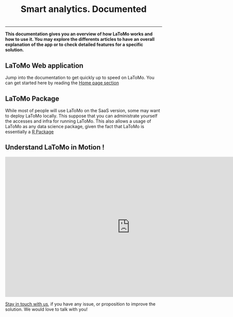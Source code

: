 <center> <h1> Smart analytics. Documented  <h1> </center>

--------

**This documentation gives you an overview of how LaToMo works and how to use it. You may explore the differents articles to have an overall explanation of the app or to check detailed features for a specific solution.**

## LaToMo Web application

Jump into the documentation to get quickly up to speed on LaToMo.
You can get started here by reading the [Home page section](home/home.md)

## LaToMo Package

While most of people will use LaToMo on the SaaS version, some may want to deploy LaToMo locally.
This suppose that you can administrate yourself the accesses and infra for running LaToMo.
This also allows a usage of LaToMo as any data science package, given the fact that LaToMo is essentially a [R Package](/r_package.md)

## Understand LaToMo in Motion !


<iframe width="800" height="450" src="https://www.youtube.com/embed/JTZAJJUR9xc" frameborder="0" allow="accelerometer; autoplay; encrypted-media; gyroscope; picture-in-picture" allowfullscreen></iframe>

[Stay in touch with us](https://LaToMo.fr/lets-talk/), if you have any issue, or proposition to improve the solution. We would love to talk with you!
